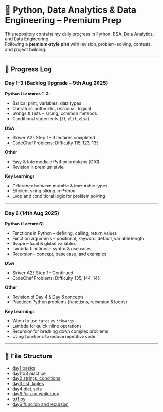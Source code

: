 # 🚀 Python, Data Analytics & Data Engineering – Premium Prep

This repository contains my daily progress in Python, DSA, Data Analytics, and Data Engineering.  
Following a **premium-style plan** with revision, problem-solving, contests, and project building.

---

## 📅 Progress Log

### **Day 1–3 (Backlog Upgrade – 9th Aug 2025)**
**Python (Lectures 1–3)**
- Basics: print, variables, data types
- Operators: arithmetic, relational, logical
- Strings & Lists – slicing, common methods
- Conditional statements (`if`, `elif`, `else`)

**DSA**
- Striver A2Z Step 1 – 3 lectures completed
- CodeChef Problems: Difficulty 115, 123, 135

**Other**
- Easy & Intermediate Python problems (GfG)
- Revision in premium style

**Key Learnings**
- Difference between mutable & immutable types
- Efficient string slicing in Python
- Loop and conditional logic for problem solving
- ---

### **Day 6 (14th Aug 2025)**
**Python (Lecture 6)**
- Functions in Python – defining, calling, return values
- Function arguments – positional, keyword, default, variable length
- Scope – local & global variables
- Lambda functions – syntax & use cases
- Recursion – concept, base case, and examples

**DSA**
- Striver A2Z Step 1 – Continued
- CodeChef Problems: Difficulty 135, 144, 145

**Other**
- Revision of Day 4 & Day 5 concepts
- Practiced Python problems (functions, recursion & loops)

**Key Learnings**
- When to use `*args` vs `**kwargs`
- Lambda for quick inline operations
- Recursion for breaking down complex problems
- Using functions to reduce repetitive code

---

## 📂 File Structure

- [day1 basics](day1%20basics)
- [day1to3 practice](day1to3%20practice)
- [day2 strings, conditions](day2strings%20,%20conditions)
- [day3 list, tuples](day3%20list%20,%20tuples)
- [day4 dict, sets](day4%20dict%20,%20sets)
- [day5 for and while loop](day5%20for%20and%20while%20loop)
- [tut1.py](tut1.py)
- [day6 function and recursion](day6%20function%20and%20recurrsion)



